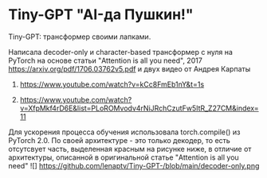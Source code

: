 # Tiny-GPT "AI-да Пушкин!"
Tiny-GPT: трансформер своими лапками. 

Написала decoder-only и character-based трансформер с нуля на PyTorch на основе статьи "Attention is all you need", 2017
https://arxiv.org/pdf/1706.03762v5.pdf
и двух видео от Андрея Карпаты
1) https://www.youtube.com/watch?v=kCc8FmEb1nY&t=1s

2) https://www.youtube.com/watch?v=XfpMkf4rD6E&list=PLoROMvodv4rNiJRchCzutFw5ItR_Z27CM&index=11

Для ускорения процесса обучения использовала torch.compile() из PyTorch 2.0.
По своей архитектуре - это только декодер, то есть отсутсвует часть, выделенная красным на рисунке ниже, в отличие от архитектуры, описанной в оригинальной статье "Attention is all you need"
![] https://github.com/lenaptv/Tiny-GPT-/blob/main/decoder-only.png
